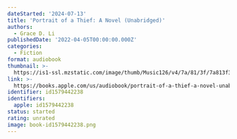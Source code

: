 ```yaml
---
dateStarted: '2024-07-13'
title: 'Portrait of a Thief: A Novel (Unabridged)'
authors:
  - Grace D. Li
publishedDate: '2022-04-05T00:00:00.000Z'
categories:
  - Fiction
format: audiobook
thumbnail: >-
  https://is1-ssl.mzstatic.com/image/thumb/Music126/v4/7a/81/3f/7a813f37-15f6-988c-0545-52d974b65209/9780593510957.d.jpg/1200x630wp.png
link: >-
  https://books.apple.com/us/audiobook/portrait-of-a-thief-a-novel-unabridged/id1579442238
identifier: id1579442238
identifiers:
  apple: id1579442238
status: started
rating: unrated
image: book-id1579442238.png
---
```


